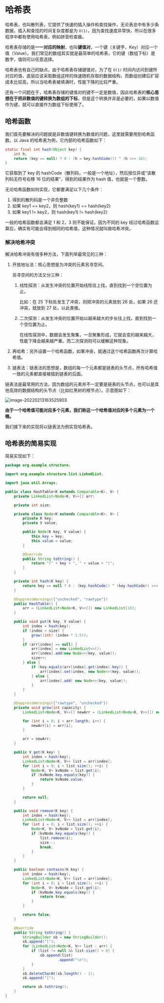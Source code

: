 # 哈希表

哈希表，也叫散列表，它提供了快速的插入操作和查找操作，无论表总中有多少条数据，插入和查找的时间复杂度都是为 `O(1)`，因为查找速度非常快，所以在很多程序中都有使用哈希表，例如拼音检查器。

哈希表存储的是**一一对应的映射**，也叫**键值对**，一个键（关键字，Key）对应一个值（Value）。我们常见的数组其实就是最简单的哈希表，它的键（数组下标）是数字，值则可以任意选择。

哈希表也有自己的缺点，由于哈希表存储键值对，为了在 `O(1)` 时间内访问到键所对应的值，底层应该采取数组这样的快速随机存取的数据结构，而数组创建后扩容成本比较高，所以当哈希表被填满时，性能下降的比较严重。

还有一个问题在于，哈希表存储的键值对的键不一定是数值，因此哈希表的**核心思想在于把非数值的键转换为数组的下标**，但是这个转换并非是必要的，如果以数值作为键，就可以直接作为数组下标使用了。

## 哈希函数

我们首先要解决的问题就是非数值键转换为数值的问题，这里就需要用到哈希函数。以 Java 的哈希表为例，它内部的哈希函数如下：

```java
static final int hash(Object key) {
    int h;
    return (key == null) ? 0 : (h = key.hashCode()) ^ (h >>> 16);
}
```

它获取到了 key 的 hashCode（散列码，一般是一个地址），然后按位异或“该散列码无符号右移 16 位的结果“，得到的结果作为 hash 值，也就是一个整数。

无论哈希函数如何实现，它都要满足以下几个条件：

1. 得到的散列码是一个非负整数
2. 如果 key1 == key2，则 hash(key1) == hash(key2)
3. 如果 key1 != key2，则 hash(key1) != hash(key2)

一般的哈希函数都会满足 1 和 2，3 则不能保证。因为不同的 key 经过哈希函数运算后，确实有可能会得到相同的哈希值，这种情况就叫做哈希冲突。

### 解决哈希冲突

解决哈希冲突有很多种方法，下面列举最常见的三种：

1. 开放地址法：核心思想是为冲突的元素另寻空间。

   另寻空间的方法又分三种：

   1. 线性探测：从发生冲突的位置开始线性往上找，直到找到一个空位置为止。

      比如：在 25 下标处发生了冲突，则把冲突的元素放到 26 处，如果 26 还冲突，就放到 27 处，以此类推。

   2. 二次探测：从发生冲突的位置开始以越来越大的步长往上找，直到找到一个空位置为止。

      在线性探测中，数据会发生聚集，一旦聚集形成，它就会变的越来越大，性能下降会越来越严重。而二次探测则可以缓解这种现象。

2. 再哈希：另外设置一个哈希函数，如果冲突，就通过这个哈希函数再次计算哈希值。

3. 链表法：链表法的思想是，数组的每一个元素都是链表的头节点，所有哈希值一致的元素都直接被插到链表的后面。

链表法是最常用的方法，因为数组的元素并不一定要是链表的头节点，也可以是其他高效的数据结构的头节点（比如红黑树的根节点）。示意图如下：

![image-20220213163525903](https://cdn.jsdelivr.net/gh/Faraway002/typora/imagesimage-20220213163525903.png)

**由于一个哈希值可能对应多个元素，我们称这一个哈希值对应的多个元素为一个桶。**

我们接下来的实现将以链表法为例实现哈希表。

## 哈希表的简易实现

简易实现如下：

```java
package org.example.structure;

import org.example.structure.list.LinkedList;

import java.util.Arrays;

public class HashTable<K extends Comparable<K>, V> {
    private LinkedList<Node<K, V>>[] arr;

    private int size;

    private class Node<K extends Comparable<K>, V> {
        private K key;
        private V value;

        public Node(K key, V value) {
            this.key = key;
            this.value = value;
        }

        @Override
        public String toString() {
            return "(" + key + ", " + value + ")";
        }
    }

    private int hash(K key) {
        return key == null ? 0 : (key.hashCode() ^ (key.hashCode() >>> 16));
    }

    @SuppressWarnings({"unchecked", "rawtype"})
    public HashTable() {
        arr = (LinkedList<Node<K, V>>[]) new LinkedList[16];
    }

    public void put(K key, V value) {
        int index = hash(key);
        if (index > size) {
            grow((int) (index * 1.5));
        }
        if (arr[index] == null) {
            arr[index] = new LinkedList<>();
            arr[index].add(new Node<>(key, value));
            size++;
        } else {
            if (key.equals(arr[index].get(index).key)) {
                arr[index].set(index, new Node<>(key, value));
            } else {
                arr[index].add( new Node<>(key, value));
            }
        }
    }

    @SuppressWarnings({"rawtype", "unchecked"})
    private void grow(int capacity) {
        LinkedList<Node<K, V>>[] newArr = (LinkedList<Node<K, V>>[]) new LinkedList[capacity];

        for (int i = 0; i < arr.length; i++) {
            newArr[i] = arr[i];
        }

        arr = newArr;
    }

    public V get(K key) {
        int index = hash(key);
        LinkedList<Node<K, V>> list = arr[index];
        for (int i = 0; i < list.size(); ++i) {
            Node<K, V> kvNode = list.get(i);
            if (kvNode.key.equals(key)) {
                return kvNode.value;
            }
        }

        return null;
    }

    public void remove(K key) {
        int index = hash(key);
        LinkedList<Node<K, V>> list = arr[index];
        for (int i = 0; i < list.size(); ++i) {
            Node<K, V> kvNode = list.get(i);
            if (kvNode.key.equals(key)) {
                list.remove(i);
                size--;
                break;
            }
        }
    }

    public boolean contains(K key) {
        int index = hash(key);
        LinkedList<Node<K, V>> list = arr[index];
        for (int i = 0; i < list.size(); ++i) {
            Node<K, V> kvNode = list.get(i);
            if (kvNode.key.equals(key)) {
                return true;
            }
        }

        return false;
    }

    @Override
    public String toString() {
        StringBuilder sb = new StringBuilder();
        sb.append("[");
        for (LinkedList<Node<K, V>> list : arr) {
            if (list != null && list.size() > 0) {
                sb.append(list)
                        .append("\n");
            }
        }
        sb.deleteCharAt(sb.length() - 1);
        sb.append("]");

        return sb.toString();
    }
}
```

